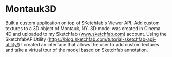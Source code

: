 # Montauk3D

Built a custom application on top of SKetchfab's Viewer API. Add custom textures to a 3D object of Montauk, NY. 3D model was created in Cinema 4D and uploaded to my Sketchfab (www.sketchfab.com) account. Using the SketchfabAPIUtility (https://blog.sketchfab.com/tutorial-sketchfab-api-utility/) I created an interface that allows the user to add custom textures and take a virtual tour of the model based on Sketchfab annotation.
